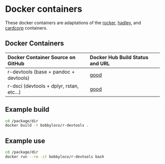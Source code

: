 # Docker containers

These docker containers are adaptations of the [rocker](https://github.com/rocker-org/rocker), [hadley](https://github.com/hadley/docker), and [cardcorp](https://github.com/cardcorp/card-rocker) containers.

## Docker Containers ##
| Docker Container Source on GitHub               | Docker Hub Build Status and URL
| :---------------------------------------        | :-----------------------------------------
| r-devtools (base + pandoc + devtools)           | [good](https://registry.hub.docker.com/u/zamora/r-devtools/)
| r-dsci (devtools + dplyr, rstan, etc...)        | [good](https://registry.hub.docker.com/u/zamora/r-dsci/)

## Example build
```sh
cd /package/dir
docker build -t bobbyloco/r-devtools .
```

## Example use
```sh
cd /package/dir
docker run --rm -it bobbyloco/r-devtools bash
```

